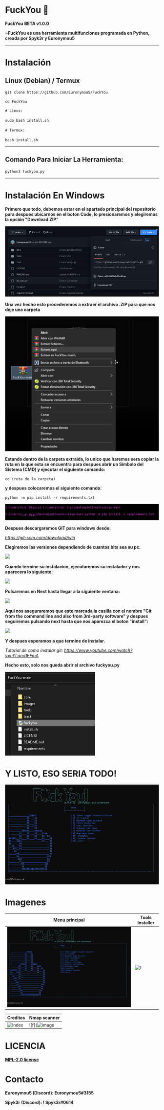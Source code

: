 # FuckYou 🖕
**FuckYou** **BETA v1.0.0**

**~FuckYou es una herramienta multifunciones programada en Python, creada por Spyk3r y Euronymou5**

-------------

# Instalación

## Linux (Debian) / Termux

```
git clone https://github.com/Euronymou5/FuckYou
```
```
cd FuckYou
```
```
# Linux:

sudo bash install.sh

# Termux:

bash install.sh
```
--------

## Comando Para Iniciar La Herramienta:
```
python3 fuckyou.py
```

--------------
# Instalación En Windows

**Primero que todo, debemos estar en el apartado principal del repositorio para despues ubicarnos en el boton Code, lo presionaremos y elegiremos la opción "Download ZIP"**

![image.png](https://github.com/Euronymou5/FuckYou/blob/main/images/Inicio.PNG)

**Una vez hecho esto procederemos a extraer el archivo .ZIP para que nos deje una carpeta**

![image.png](https://github.com/Euronymou5/FuckYou/blob/main/images/Extraer.PNG)

**Estando dentro de la carpeta extraida, lo unico que haremos sera copiar la ruta en la que esta se encuentra para despues abrir un Símbolo del Sistema (CMD) y ejecutar el siguiente comando:**
```
cd (ruta de la carpeta)
```
**y despues colocaremos el siguiente comando:** 
```
python -m pip install -r requirements.txt
```

![image.png](https://github.com/Euronymou5/FuckYou/blob/main/images/requirements.PNG)

**Despues descargaremos GIT para windows desde:**

*https://git-scm.com/download/win*

**Elegiremos las versiones dependiendo de cuantos bits sea su pc:**

<img src="https://media.discordapp.net/attachments/995599976463859713/1071719855994183761/image.png?width=191&height=69">

**Cuando termine su instalacion, ejecutaremos su instalador y nos aparecera lo siguiente:**

<img src="https://media.discordapp.net/attachments/995599976463859713/1071723284271480863/image.png?width=443&height=350">

**Pulsaremos en Next hasta llegar a la siguiente ventana:**

<img src="https://media.discordapp.net/attachments/995599976463859713/1071723648848777236/image.png?width=443&height=348">

**Aqui nos aseguraremos que este marcada la casilla con el nombre "Git from the command line and also from 3rd-party software" y despues seguiremos pulsando next hasta que nos aparezca el boton "install":**

<img src="https://media.discordapp.net/attachments/995599976463859713/1071725028695097415/image.png?width=445&height=348">

**Y despues esperamos a que termine de instalar.**

*Tutorial de como instalar git: https://www.youtube.com/watch?v=cYLapo1FFmA*

**Hecho esto, solo nos queda abrir el archivo fuckyou.py**

![image.png](https://github.com/Euronymou5/FuckYou/blob/main/images/fuckyoupy.PNG)

# Y LISTO, ESO SERIA TODO!
![image.png](https://github.com/Euronymou5/FuckYou/blob/main/images/image.png)


# Imagenes

| Menu principal | Tools Installer |
| -------------- | ----------------|
|![Index](https://github.com/Euronymou5/FuckYou/blob/main/images/image.png)|![f](https://media.discordapp.net/attachments/995599976463859713/1074257408270016512/image.png?width=707&height=389)


| Creditos | Nmap scanner |
| -------------- | ----------------|
|![Index](https://media.discordapp.net/attachments/995599976463859713/1074257031646687232/image.png?width=608&height=389)|![f](![image](https://user-images.githubusercontent.com/85043356/218302797-07701f8a-3e22-442a-917f-77be0881e8e7.png)


# LICENCIA

**[MPL-2.0 license](https://github.com/Euronymou5/FuckYou/blob/main/LICENSE)**


# Contacto

**Euronymou5 (Discord): Euronymou5#3155**

**Spyk3r (Discord): ! Spyk3r#0614**
